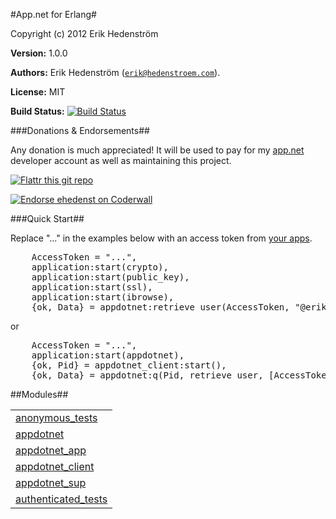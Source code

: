 

#App.net for Erlang#


Copyright (c) 2012 Erik Hedenstr&ouml;m

__Version:__ 1.0.0

__Authors:__ Erik Hedenstr&ouml;m ([`erik@hedenstroem.com`](mailto:erik@hedenstroem.com)).

__License:__ MIT

__Build Status:__ [![Build Status](https://secure.travis-ci.org/ehedenst/erlang-appdotnet.png)](http://travis-ci.org/ehedenst/erlang-appdotnet)

###<a name="Donations_&amp;_Endorsements">Donations & Endorsements</a>##


Any donation is much appreciated! It will be used to pay for my [app.net](https://alpha.app.net/erikh) developer account as well as maintaining this project.


[![Flattr this git repo](http://api.flattr.com/button/flattr-badge-large.png)](https://flattr.com/submit/auto?user_id=ehedenst&url=https://github.com/ehedenst/erlang-appdotnet&title=App.net%20for%20Erlang&language=&tags=github&category=software)


[![Endorse ehedenst on Coderwall](http://api.coderwall.com/ehedenst/endorsecount.png)](http://coderwall.com/ehedenst)

###<a name="Quick_Start">Quick Start</a>##


Replace "..." in the examples below with an access token from [your apps](https://alpha.app.net/developer/apps/).

<pre>
    AccessToken = "...",
    application:start(crypto),
    application:start(public_key),
    application:start(ssl),
    application:start(ibrowse),
    {ok, Data} = appdotnet:retrieve_user(AccessToken, "@erikh").
</pre>

or

<pre>
    AccessToken = "...",
    application:start(appdotnet),
    {ok, Pid} = appdotnet_client:start(),
    {ok, Data} = appdotnet:q(Pid, retrieve_user, [AccessToken, "@erikh"]).
</pre>


##Modules##


<table width="100%" border="0" summary="list of modules">
<tr><td><a href="https://github.com/ehedenst/erlang-appdotnet/blob/develop/doc/anonymous_tests.md" class="module">anonymous_tests</a></td></tr>
<tr><td><a href="https://github.com/ehedenst/erlang-appdotnet/blob/develop/doc/appdotnet.md" class="module">appdotnet</a></td></tr>
<tr><td><a href="https://github.com/ehedenst/erlang-appdotnet/blob/develop/doc/appdotnet_app.md" class="module">appdotnet_app</a></td></tr>
<tr><td><a href="https://github.com/ehedenst/erlang-appdotnet/blob/develop/doc/appdotnet_client.md" class="module">appdotnet_client</a></td></tr>
<tr><td><a href="https://github.com/ehedenst/erlang-appdotnet/blob/develop/doc/appdotnet_sup.md" class="module">appdotnet_sup</a></td></tr>
<tr><td><a href="https://github.com/ehedenst/erlang-appdotnet/blob/develop/doc/authenticated_tests.md" class="module">authenticated_tests</a></td></tr></table>

